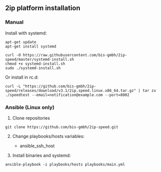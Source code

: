 ## 2ip platform installation

### Manual

Install with systemd:

```
apt-get update
apt-get install systemd
```

```
curl -O https://raw.githubusercontent.com/bis-gmbh/2ip-speed/master/systemd-install.sh  
chmod +x systemd-install.sh  
sudo ./systemd-install.sh  
```

Or install in rc.d:

```
curl -L "https://github.com/bis-gmbh/2ip-speed/releases/download/v3.1/2ip.speed.linux.x86_64.tar.gz" | tar zx
./speedtest --email=notification@example.com --port=8002
```

### Ansible (Linux only)

1) Clone repositories

```git clone https://github.com/bis-gmbh/2ip-speed.git```  

2) Change playbooks/hosts variables:
    - ansible_ssh_host

3) Install binaries and systemd:

```ansible-playbook -i playbooks/hosts playbooks/main.yml```
